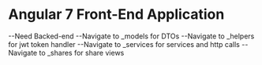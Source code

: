 # Angular 7 Front-End Application
--Need Backed-end
--Navigate to _models for DTOs
--Navigate to _helpers for jwt token handler 
--Navigate to _services for services and http calls
--Navigate to _shares for share views


